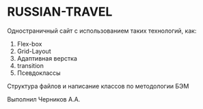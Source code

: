 # RUSSIAN-TRAVEL
Одностраничный сайт с использованием таких технологий, как:
1. Flex-box
2. Grid-Layout
3. Адаптивная верстка
4. transition
5. Псевдоклассы

Структура файлов и написание классов по методологии БЭМ

Выполнил Черников А.А.
  